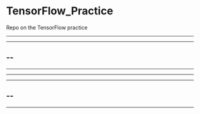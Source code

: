 # TensorFlow_Practice

Repo on the TensorFlow practice

--------
---------
--
--------
----
--------------
------
--
--------
----
